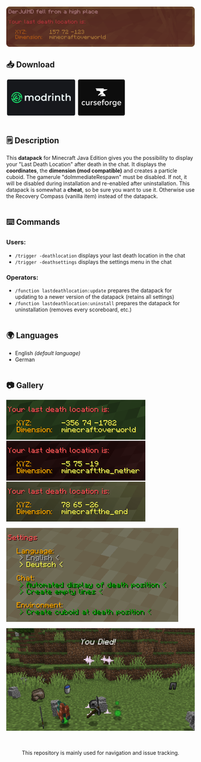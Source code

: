 [![Last Death Location Banner](assets/banner.png)](https://modrinth.com/datapack/last-death-location)

## 📥 Download
[<img src="assets/modrinth.png" height="100">](https://modrinth.com/datapack/last-death-location)
[<img src="assets/curseforge.png" height="100">](https://curseforge.com/minecraft/texture-packs/last-death-location)
<br></br>

## 🗒️ Description
This **datapack** for Minecraft Java Edition gives you the possibility to display your "Last Death Location" after death in the chat. It displays the **coordinates**, the **dimension (mod compatible)** and creates a particle cuboid. The gamerule "doImmediateRespawn" must be disabled. If not, it will be disabled during installation and re-enabled after uninstallation. This datapack is somewhat a **cheat**, so be sure you want to use it. Otherwise use the Recovery Compass (vanilla item) instead of the datapack.
<br/><br/>

## ⌨️ Commands
### Users:
- `/trigger -deathlocation` displays your last death location in the chat
- `/trigger -deathsettings` displays the settings menu in the chat
### Operators:
- `/function lastdeathlocation:update` prepares the datapack for updating to a newer version of the datapack (retains all settings)
- `/function lastdeathlocation:uninstall` prepares the datapack for uninstallation (removes every scoreboard, etc.)
<br/><br/>

## 🌍 Languages
- English *(default language)*
- German
<br/><br/>

## 📷 Gallery
![Message for Overworld Death](assets/overworld.png?raw=true)
![Message for Nether Death](assets/the_nether.png?raw=true)
![Message for End Death](assets/the_end.png?raw=true)

![Settings Menu](assets/settings.png?raw=true)

![Death Location](assets/location.png?raw=true)
<br></br>

##
<center><p>This repository is mainly used for navigation and issue tracking.</p></center>
